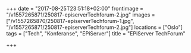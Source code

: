 +++
date = "2017-08-25T23:51:18+02:00"
frontimage = "/v1557265871/250817-episerverTechforum-2.jpg"
images = ["/v1557265870/250817-episerverTechforum-1.jpg", "/v1557265871/250817-episerverTechforum-2.jpg"]
locations = ["Oslo"]
tags = ["Tech", "Konferanse", "EPiServer"]
title = "EPiServer TechForum"

+++
